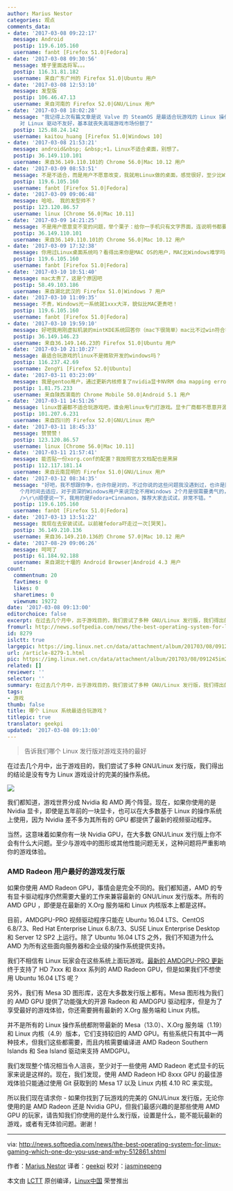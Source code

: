 ```yaml
---
author: Marius Nestor
categories: 观点
comments_data:
- date: '2017-03-08 09:22:17'
  message: Android
  postip: 119.6.105.160
  username: fanbt [Firefox 51.0|Fedora]
- date: '2017-03-08 09:30:56'
  message: 矮子里面选将军。。。
  postip: 116.31.81.182
  username: 来自广东广州的 Firefox 51.0|Ubuntu 用户
- date: '2017-03-08 12:53:10'
  message: 发型版
  postip: 106.46.47.13
  username: 来自河南的 Firefox 52.0|GNU/Linux 用户
- date: '2017-03-08 18:02:28'
  message: "我记得上次有篇文章是说 Valve 的 SteamOS 是最适合玩游戏的 Linux 操作系统。。。。<br />\r\n不过 Nvidia
    对 Linux 驱动不友好，基本就丧失高端游戏市场份额了"
  postip: 125.88.24.142
  username: kaitou_huang [Firefox 51.0|Windows 10]
- date: '2017-03-08 21:53:21'
  message: android&nbsp; &nbsp;+1，Linux不适合桌面，别想了。
  postip: 36.149.110.101
  username: 来自36.149.110.101的 Chrome 56.0|Mac 10.12 用户
- date: '2017-03-09 08:53:51'
  message: 不是不适合，而是用户不愿意改变，我就用Linux做的桌面，感觉很好，至少比Windows好，我用Linux 10年，Windows 17年。
  postip: 119.6.105.160
  username: fanbt [Firefox 51.0|Fedora]
- date: '2017-03-09 09:06:48'
  message: 哈哈， 我的发型帅不？
  postip: 123.120.86.57
  username: linux [Chrome 56.0|Mac 10.11]
- date: '2017-03-09 14:21:25'
  message: 不是用户愿意变不变的问题，举个栗子：给你一手机只有文字界面，连说明书都要你自己找，你觉得卖的出去么？学习曲线比win、mac高2倍你销量就低10倍，高于10倍的话，白送人别人都不会要，这就是Linux桌面的现状！
  postip: 36.149.110.101
  username: 来自36.149.110.101的 Chrome 56.0|Mac 10.12 用户
- date: '2017-03-09 17:32:38'
  message: 你用过Linux桌面系统吗？看得出来你是MAC OS的用户，MAC比Windows难学吗？为什么MAC销量没超过Windows？
  postip: 119.6.105.160
  username: fanbt [Firefox 51.0|Fedora]
- date: '2017-03-10 10:51:40'
  message: mac太贵了，这是个原因吧
  postip: 58.49.103.186
  username: 来自湖北武汉的 Firefox 51.0|Windows 7 用户
- date: '2017-03-10 11:09:35'
  message: 不贵，Windows光一系统就1xxx大洋，貌似比MAC更贵吧！
  postip: 119.6.105.160
  username: fanbt [Firefox 51.0|Fedora]
- date: '2017-03-10 19:59:10'
  message: 好吧我用刚虚拟机装的mintKDE系统回答你（mac下很简单）mac比不过win符合我说的学习曲线高销量低，你看装黑苹果有多难就知道了。mintKDE我认为是最友好的linux桌面了，但还是有很多bug，比如现在，我鼠标悬停在日期上面会出现莫名黑框，双击右下角更新图标没反应，我全部更新后才可以正常切换中英文，更新的时候卡在火狐浏览器那边好久不敢点取消、等等等等。
  postip: 36.149.146.23
  username: 来自36.149.146.23的 Firefox 51.0|Ubuntu 用户
- date: '2017-03-10 21:10:27'
  message: 最适合玩游戏的linux不是微软开发的windows吗？
  postip: 116.237.42.69
  username: ZengYi [Firefox 52.0|Ubuntu]
- date: '2017-03-11 03:23:09'
  message: 我是gentoo用户，通过更新内核修复了nvidia显卡NVRM dma mapping error错误。以前这个错误会不断输出到dmesg，文明6和payday2会非常卡，显卡跑不到满载。现在我在玩一些高画质游戏时可以效果调最高了，我是gtx750显卡，内核从4.6升级到4.9
  postip: 1.81.75.233
  username: 来自陕西渭南的 Chrome Mobile 50.0|Android 5.1 用户
- date: '2017-03-11 14:51:26'
  message: linux普遍都不适合玩游戏吧，谁会用linux专门打游戏。显卡厂商都不愿意开源他们的驱动，因为这会曝露产品的设计细节。
  postip: 101.207.6.231
  username: 来自四川的 Firefox 52.0|GNU/Linux 用户
- date: '2017-03-11 18:45:33'
  message: 赞赞赞！
  postip: 123.120.86.57
  username: linux [Chrome 56.0|Mac 10.11]
- date: '2017-03-11 21:57:41'
  message: 能否贴一份xorg.conf的配置？我按照官方文档配也是黑屏
  postip: 112.117.181.14
  username: 来自云南昆明的 Firefox 51.0|GNU/Linux 用户
- date: '2017-03-12 08:34:35'
  message: "好吧，我不想跟你争，也许你是对的，不过你说的这些问题我没遇到过，也许是因为我不用KDE的原因吧，几年前的Linux桌面是有很多问题，但现在我个人觉得已经非常稳定了，在稳定性和易用性方面已经超过Windows，但对于资深Windows用户来说想让他们转向另一种桌面环境是不太现实的（想当初我转向Linux花了2
    个月时间去适应，对于资深的Windows用户来说完全不用Windows 2个月是很需要勇气的，所以我那段时间是很痛苦的），任何事情都扛不过习惯你说是不？从Windows转向Linux或MAC最大的问题就是不习惯，所以我们在这争论半天也没什么用，总之用户不接受，你再优秀也没卵用。<br
    />\r\n顺便说一下，我用的是Fedora+Cinnamon，推荐大家去试试，非常不错。"
  postip: 119.6.105.160
  username: fanbt [Firefox 51.0|Fedora]
- date: '2017-03-13 13:51:22'
  message: 我现在去安装试试。以前被fedora吓走过一次[哭笑]。
  postip: 36.149.210.136
  username: 来自36.149.210.136的 Chrome 57.0|Mac 10.12 用户
- date: '2017-08-29 09:06:26'
  message: 呵呵了
  postip: 61.184.92.188
  username: 来自湖北十堰的 Android Browser|Android 4.3 用户
count:
  commentnum: 20
  favtimes: 0
  likes: 0
  sharetimes: 0
  viewnum: 19272
date: '2017-03-08 09:13:00'
editorchoice: false
excerpt: 在过去几个月中，出于游戏目的，我们尝试了多种 GNU/Linux 发行版，我们得出的结论是没有专为 Linux 游戏设计的完美的操作系统。
fromurl: http://news.softpedia.com/news/the-best-operating-system-for-linux-gaming-which-one-do-you-use-and-why-512861.shtml
id: 8279
islctt: true
largepic: https://img.linux.net.cn/data/attachment/album/201703/08/091245im2p6pdo3uth6t3s.jpg
url: /article-8279-1.html
pic: https://img.linux.net.cn/data/attachment/album/201703/08/091245im2p6pdo3uth6t3s.jpg.thumb.jpg
related: []
reviewer: ''
selector: ''
summary: 在过去几个月中，出于游戏目的，我们尝试了多种 GNU/Linux 发行版，我们得出的结论是没有专为 Linux 游戏设计的完美的操作系统。
tags:
- 游戏
thumb: false
title: 哪个 Linux 系统最适合玩游戏？
titlepic: true
translator: geekpi
updated: '2017-03-08 09:13:00'
---
```



> 
> 告诉我们哪个 Linux 发行版对游戏支持的最好
> 
> 
> 


在过去几个月中，出于游戏目的，我们尝试了多种 GNU/Linux 发行版，我们得出的结论是没有专为 Linux 游戏设计的完美的操作系统。


![](/data/attachment/album/201703/08/091245im2p6pdo3uth6t3s.jpg)


我们都知道，游戏世界分成 Nvidia 和 AMD 两个阵营。现在，如果你使用的是 Nvidia 显卡，即使是五年前的一块显卡，也可以在大多数基于 Linux 的操作系统上使用，因为 Nvidia 差不多为其所有的 GPU 都提供了最新的视频驱动程序。


当然，这意味着如果你有一块 Nvidia GPU，在大多数 GNU/Linux 发行版上你不会有什么大问题。至少与游戏中的图形或其他性能问题无关，这种问题将严重影响你的游戏体验。


### AMD Radeon 用户最好的游戏发行版


如果你使用 AMD Radeon GPU，事情会是完全不同的。我们都知道，AMD 的专有显卡驱动程序仍然需要大量的工作来兼容最新的 GNU/Linux 发行版本。所有的 AMD GPU ，即便是在最新的 X.Org 服务端和 Linux 内核版本上都是这样。


目前，AMDGPU-PRO 视频驱动程序只能在 Ubuntu 16.04 LTS、CentOS 6.8/7.3、Red Hat Enterprise Linux 6.8/7.3、SUSE Linux Enterprise Desktop 和 Server 12 SP2 上运行。除了 Ubuntu 16.04 LTS 之外，我们不知道为什么 AMD 为所有这些面向服务器和企业级的操作系统提供支持。


我们不相信有 Linux 玩家会在这些系统上面玩游戏。[最新的 AMDGPU-PRO 更新](http://news.softpedia.com/news/amdgpu-pro-16-60-linux-driver-finally-adds-amd-radeon-hd-7xxx-8xxx-support-512280.shtml)终于支持了 HD 7xxx 和 8xxx 系列的 AMD Radeon GPU，但是如果我们不想使用 Ubuntu 16.04 LTS 呢？


另外，我们有 Mesa 3D 图形库，这在大多数发行版上都有。Mesa 图形栈为我们的 AMD GPU 提供了功能强大的开源 Radeon 和 AMDGPU 驱动程序，但是为了享受最好的游戏体验，你还需要拥有最新的 X.Org 服务端和 Linux 内核。


并不是所有的 Linux 操作系统都附带最新的 Mesa（13.0）、X.Org 服务端（1.19）和 Linux 内核（4.9）版本，它们支持较旧的 AMD GPU。有些系统只有其中一两种技术，但我们这些都需要，而且内核需要编译进 AMD Radeon Southern Islands 和 Sea Island 驱动来支持 AMDGPU。


我们发现整个情况相当令人沮丧，至少对于一些使用 AMD Radeon 老式显卡的玩家来说是这样的。现在，我们发现，使用 AMD Radeon HD 8xxx GPU 的最佳游戏体验只能通过使用 Git 获取到的 Mesa 17 以及 Linux 内核 4.10 RC 来实现。


所以我们现在请求你 - 如果你找到了玩游戏的完美的 GNU/Linux 发行版，无论你使用的是 AMD Radeon 还是 Nvidia GPU，但我们最感兴趣的是那些使用 AMD GPU 的玩家，请告知我们你使用的是什么发行版，设置是什么，能不能玩最新的游戏，或者有无体验问题。谢谢！




---


via: <http://news.softpedia.com/news/the-best-operating-system-for-linux-gaming-which-one-do-you-use-and-why-512861.shtml>


作者：[Marius Nestor](http://news.softpedia.com/editors/browse/marius-nestor)  译者：[geekpi](https://github.com/geekpi) 校对：[jasminepeng](https://github.com/jasminepeng)


本文由 [LCTT](https://github.com/LCTT/TranslateProject) 原创编译，[Linux中国](https://linux.cn/) 荣誉推出